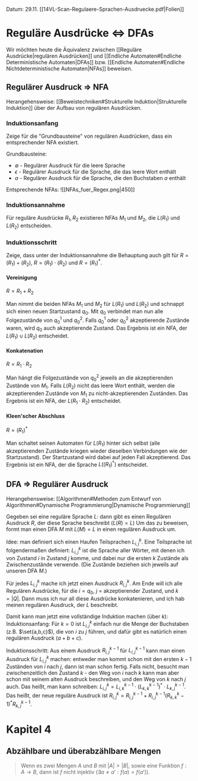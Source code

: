 Datum: 29.11.
[[14VL-Scan-Regulaere-Sprachen-Ausdruecke.pdf|Folien]]

# Reguläre Ausdrücke $\iff$ DFAs
Wir möchten heute die Äquivalenz zwischen [[Reguläre Ausdrücke|regulären Ausdrücken]] und [[Endliche Automaten#Endliche Deterministische Automaten|DFAs]] bzw. [[Endliche Automaten#Endliche Nichtdeterministische Automaten|NFAs]] beweisen.

## Regulärer Ausdruck $\Rightarrow$ NFA
Herangehensweise: [[Beweistechniken#Strukturelle Induktion|Strukturelle Induktion]] über der Aufbau von regulären Ausdrücken.

### Induktionsanfang
Zeige für die "Grundbausteine" von regulären Ausdrücken, dass ein entsprechender NFA existiert.

Grundbausteine:
- $\emptyset$ - Regulärer Ausdruck für die leere Sprache
- $\epsilon$ - Regulärer Ausdruck für die Sprache, die das leere Wort enthält
- $a$ - Regulärer Ausdruck für die Sprache, die den Buchstaben $a$ enthält

Entsprechende NFAs:
![[NFAs_fuer_Regex.png|450]]

### Induktionsannahme
Für reguläre Ausdrücke $R_{1},R_{2}$ existieren NFAs $M_{1}$ und $M_{2}$, die $L(R_{1})$ und $L(R_{2})$ entscheiden.

### Induktionsschritt
Zeige, dass unter der Induktionsannahme die Behauptung auch gilt für $R=(R_{1})+(R_{2})$, $R=(R_{1})\cdot (R_{2})$ und $R=(R_{1})^{*}$.

#### Vereinigung
$R=R_{1}+R_{2}$

Man nimmt die beiden NFAs $M_{1}$ und $M_{2}$ für $L(R_{1})$ und $L(R_{2})$ und schnappt sich einen neuen Startzustand $q_{0}$. Mit $q_{0}$ verbindet man nun alle Folgezustände von $q_{0}^{1}$ und $q_{0}^{2}$. Falls $q_{0}^{1}$ oder $q_{0}^{2}$ akzeptierende Zustände waren, wird $q_{0}$ auch akzeptierende Zustand.
Das Ergebnis ist ein NFA, der $L(R_{1})\cup L(R_{2})$ entscheidet.

#### Konkatenation
$R=R_{1}\cdot R_{2}$

Man hängt die Folgezustände von $q_{0}^{2}$ jeweils an die akzeptierenden Zustände von $M_{1}$. Falls $L(R_{2})$ nicht das leere Wort enthält, werden die akzeptierenden Zustände von $M_1$	zu nicht-akzeptierenden Zuständen.
Das Ergebnis ist ein NFA, der $L(R_{1}\cdot R_{2})$ entscheidet.

#### Kleen'scher Abschluss
$R=(R_{1})^{*}$

Man schaltet seinen Automaten für $L(R_{1})$ hinter sich selbst (alle akzeptierenden Zustände kriegen wieder dieselben Verbindungen wie der Startzustand). Der Startzustand wird dabei auf jeden Fall akzeptierend.
Das Ergebnis ist ein NFA, der die Sprache $L((R_{1})^{*})$ entscheidet.

## DFA $\Rightarrow$ Regulärer Ausdruck
Herangehensweise: [[Algorithmen#Methoden zum Entwurf von Algorithmen#Dynamische Programmierung|Dynamische Programmierung]]

Gegeben sei eine reguläre Sprache $L$: dann gibt es einen Regulären Ausdruck $R$, der diese Sprache beschreibt ($L(R)=L$)
Um das zu beweisen, formt man einen DFA $M$ mit $L(M)=L$ in einen regulären Ausdruck um.

Idee: man definiert sich einen Haufen Teilsprachen $L_{i,j}^{k}$. Eine Teilsprache ist folgendermaßen definiert:
$L_{i,j}^{k}$ ist die Sprache aller Wörter, mit denen ich von Zustand $i$ in Zustand $j$ komme, und dabei nur die ersten $k$ Zustände als Zwischenzustände verwende. (Die Zustände beziehen sich jeweils auf unseren DFA $M$.)

Für jedes $L_{i,j}^{k}$ mache ich jetzt einen Ausdruck $R_{i,j}^{k}$. Am Ende will ich alle Regulären Ausdrücke, für die $i=q_0$, $j$ = akzeptierender Zustand, und $k=|Q|$. Dann muss ich nur all diese Ausdrücke konkatenieren, und ich hab meinen regulären Ausdruck, der $L$ beschreibt.

Damit kann man jetzt eine vollständige Induktion machen (über $k$):
Induktionsanfang:
Für $k=0$ ist $L_{i,j}^{k}$ einfach nur die Menge der Buchstaben (z.B. $\set{a,b,c}$), die von $i$ zu $j$ führen, und dafür gibt es natürlich einen regulären Ausdruck ($a+b+c$).

Induktionsschritt:
Aus einem Ausdruck $R_{i,j}^{k-1}$ für $L_{i,j}^{k-1}$ kann man einen Ausdruck für $L_{i,j}^{k}$ machen: entweder man kommt schon mit den ersten $k-1$ Zuständen von $i$ nach $j$, dann ist man schon fertig. Falls nicht, besucht man zwischenzeitlich den Zustand $k$ - den Weg von $i$ nach $k$ kann man aber schon mit seinem alten Ausdruck beschreiben, und den Weg von $k$ nach $j$ auch. Das heißt, man kann schreiben: $L_{i,j}^{k}=L_{i,k}^{k-1} \cdot (L_{k,k}^{k-1})^{*} \cdot L_{k,j}^{k-1}$. Das heißt, der neue reguläre Ausdruck ist $R_{i,j}^{k}=R_{i,j}^{k-1}+R_{i,j}^{k-1}(R_{k,k}^k-1)^{*}R_{k,j}^{k-1}$.

# Kapitel 4
## Abzählbare und überabzählbare Mengen

> Wenn es zwei Mengen $A$ und $B$ mit $|A|>|B|$, sowie eine Funktion $f:A\rightarrow B$, dann ist $f$ nicht injektiv ($\exists a \not = a' : f(a)=f(a')$).

